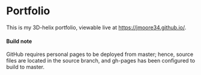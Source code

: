 # Portfolio
This is my 3D-helix portfolio, viewable live at https://jmoore34.github.io/.

#### Build note

GitHub requires personal pages to be deployed from master; hence, source files are located in the source branch, and gh-pages has been configured to build to master.